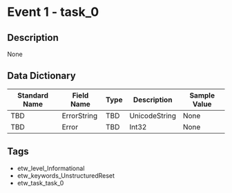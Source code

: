 # Event 1 - task_0

## Description
None

## Data Dictionary
|Standard Name|Field Name|Type|Description|Sample Value|
|---|---|---|---|---|
|TBD|ErrorString|TBD|UnicodeString|None|None|
|TBD|Error|TBD|Int32|None|None|

## Tags
* etw_level_Informational
* etw_keywords_UnstructuredReset
* etw_task_task_0